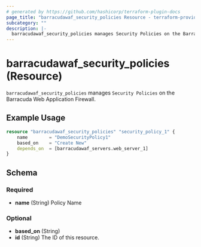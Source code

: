 ```yaml
---
# generated by https://github.com/hashicorp/terraform-plugin-docs
page_title: "barracudawaf_security_policies Resource - terraform-provider-barracudawaf"
subcategory: ""
description: |-
  barracudawaf_security_policies manages Security Policies on the Barracuda Web Application Firewall.
---
```


# barracudawaf_security_policies (Resource)

`barracudawaf_security_policies` manages `Security Policies` on the Barracuda Web Application Firewall.

## Example Usage

```terraform
resource "barracudawaf_security_policies" "security_policy_1" {
    name        = "DemoSecurityPolicy1"
    based_on    = "Create New"
    depends_on  = [barracudawaf_servers.web_server_1]
}
```

<!-- schema generated by tfplugindocs -->
## Schema

### Required

- **name** (String) Policy Name

### Optional

- **based_on** (String)
- **id** (String) The ID of this resource.


